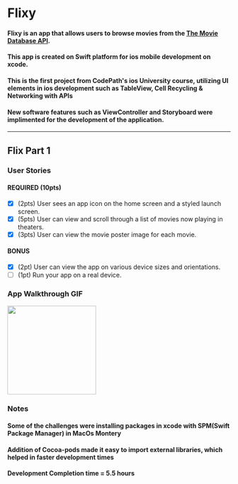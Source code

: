 # Flixy

#### Flixy is an app that allows users to browse movies from the [The Movie Database API](http://docs.themoviedb.apiary.io/#).
#### This app is created on Swift platform for ios mobile development on xcode. 
#### This is the first project from CodePath's ios University course, utilizing UI elements in ios development such as TableView, Cell Recycling & Networking with APIs
#### New software features such as ViewController and Storyboard were implimented for the development of the application.
---

## Flix Part 1

### User Stories

#### REQUIRED (10pts)
- [x] (2pts) User sees an app icon on the home screen and a styled launch screen.
- [x] (5pts) User can view and scroll through a list of movies now playing in theaters.
- [x] (3pts) User can view the movie poster image for each movie.

#### BONUS
- [x] (2pt) User can view the app on various device sizes and orientations.
- [ ] (1pt) Run your app on a real device.

### App Walkthrough GIF


<img src="https://recordit.co/Vgf9PU4ShR" width=200><br>

### Notes

#### Some of the challenges were installing packages in xcode with SPM(Swift Package Manager) in MacOs Montery
#### Addition of Cocoa-pods made it easy to import external libraries, which helped in faster development times
#### Development Completion time = 5.5 hours

